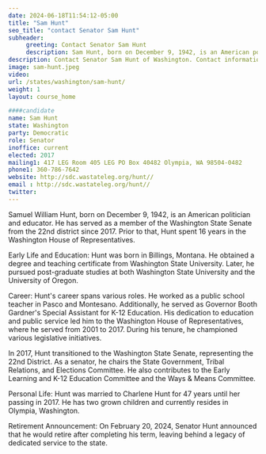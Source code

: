 ```yaml
---
date: 2024-06-18T11:54:12-05:00
title: "Sam Hunt"
seo_title: "contact Senator Sam Hunt"
subheader:
     greeting: Contact Senator Sam Hunt
     description: Sam Hunt, born on December 9, 1942, is an American politician affiliated with the Democratic Party. He has been serving as a member of the Washington State Senate, representing District 22, since January 9, 2017.
description: Contact Senator Sam Hunt of Washington. Contact information for Sam Hunt includes email address, phone number, and mailing address.
image: sam-hunt.jpeg
video:
url: /states/washington/sam-hunt/
weight: 1
layout: course_home

####candidate
name: Sam Hunt
state: Washington
party: Democratic
role: Senator
inoffice: current
elected: 2017
mailing1: 417 LEG Room 405 LEG PO Box 40482 Olympia, WA 98504-0482
phone1: 360-786-7642
website: http://sdc.wastateleg.org/hunt//
email : http://sdc.wastateleg.org/hunt//
twitter: 
---
```

Samuel William Hunt, born on December 9, 1942, is an American politician and educator. He has served as a member of the Washington State Senate from the 22nd district since 2017. Prior to that, Hunt spent 16 years in the Washington House of Representatives.

Early Life and Education:
Hunt was born in Billings, Montana. He obtained a degree and teaching certificate from Washington State University. Later, he pursued post-graduate studies at both Washington State University and the University of Oregon.

Career:
Hunt's career spans various roles. He worked as a public school teacher in Pasco and Montesano. Additionally, he served as Governor Booth Gardner's Special Assistant for K-12 Education. His dedication to education and public service led him to the Washington House of Representatives, where he served from 2001 to 2017. During his tenure, he championed various legislative initiatives.

In 2017, Hunt transitioned to the Washington State Senate, representing the 22nd District. As a senator, he chairs the State Government, Tribal Relations, and Elections Committee. He also contributes to the Early Learning and K-12 Education Committee and the Ways & Means Committee.

Personal Life:
Hunt was married to Charlene Hunt for 47 years until her passing in 2017. He has two grown children and currently resides in Olympia, Washington.

Retirement Announcement:
On February 20, 2024, Senator Hunt announced that he would retire after completing his term, leaving behind a legacy of dedicated service to the state.
